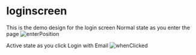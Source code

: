 # loginscreen
This is the demo design for the login screen
Normal state as you enter the page
![enterPosition](https://github.com/Omrividal/loginscreen/assets/105620701/e1351a85-e451-439f-aa44-fea0021bf767)

Active state as you click Login with Email
![whenClicked](https://github.com/Omrividal/loginscreen/assets/105620701/d275c83b-e85a-4ab3-a25c-74ec3eac63cc)

